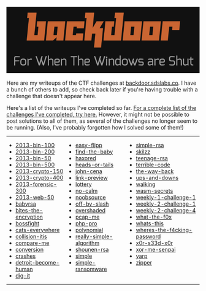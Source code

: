 ![logo.png](logo.png)

Here are my writeups of the CTF challenges at [backdoor.sdslabs.co](https://backdoor.sdslabs.co). I have a bunch of others to add, so check back later if you're having trouble with a challenge that doesn't appear here.

Here's a list of the writeups I've completed so far. [For a complete list of the challenges I've completed, try here.](https://backdoor.sdslabs.co/users/ossifrage) However, it might not be possible to post solutions to all of them, as several of the challenges no longer seem to be running. (Also, I've probably forgotten how I solved some of them!)

<table style="border:none; width:100%">
<tbody>
<tr><td style="border:none; padding:0; vertical-align:top;">

- [2013-bin-100](backdoor-writeups/2013-bin-100/)
- [2013-bin-200](backdoor-writeups/2013-bin-200/)
- [2013-bin-50](backdoor-writeups/2013-bin-50/)
- [2013-bin-500](backdoor-writeups/2013-bin-500/)
- [2013-crypto-150](backdoor-writeups/2013-crypto-150/)
- [2013-crypto-400](backdoor-writeups/2013-crypto-400/)
- [2013-forensic-300](backdoor-writeups/2013-forensic-300/)
- [2013-web-50](backdoor-writeups/2013-web-50/)
- [babyrsa](backdoor-writeups/babyrsa/)
- [bites-the-encryption](backdoor-writeups/bites-the-encryption/)
- [bossfight](backdoor-writeups/bossfight/)
- [cats-everywhere](backdoor-writeups/cats-everywhere/)
- [collision-itis](backdoor-writeups/collision-itis/)
- [compare-me](backdoor-writeups/compare-me/)
- [conversion](backdoor-writeups/conversion/)
- [crashes](backdoor-writeups/crashes/)
- [detroit-become-human](backdoor-writeups/detroit-become-human/)
- [dig-it](backdoor-writeups/dig-it/)

</td><td style="border:none; padding:0; vertical-align:top;">

- [easy-flipp](backdoor-writeups/easy-flipp/)
- [find-the-baby](backdoor-writeups/find-the-baby/)
- [haxored](backdoor-writeups/haxored/)
- [heads-or-tails](backdoor-writeups/heads-or-tails/)
- [john-cena](backdoor-writeups/john-cena/)
- [link-preview](backdoor-writeups/link-preview/)
- [lottery](backdoor-writeups/lottery/)
- [no-calm](backdoor-writeups/no-calm/)
- [noobsource](backdoor-writeups/noobsource/)
- [off-by-slash](backdoor-writeups/off-by-slash/)
- [overshaded](backdoor-writeups/overshaded/)
- [pcap-me](backdoor-writeups/pcap-me/)
- [php-pro](backdoor-writeups/php-pro/)
- [polynomial](backdoor-writeups/polynomial/)
- [really-simple-algorithm](backdoor-writeups/really-simple-algorithm/)
- [shounen-rsa](backdoor-writeups/shounen-rsa/)
- [simple](backdoor-writeups/simple/)
- [simple-ransomware](backdoor-writeups/simple-ransomware/)

</td><td style="border:none; padding:0; vertical-align:top;">

- [simple-rsa](backdoor-writeups/simple-rsa/)
- [skilzz](backdoor-writeups/skilzz/)
- [teenage-rsa](backdoor-writeups/teenage-rsa/)
- [terrible-code](backdoor-writeups/terrible-code/)
- [the-way-back](backdoor-writeups/the-way-back/)
- [ups-and-downs](backdoor-writeups/ups-and-downs/)
- [walking](backdoor-writeups/walking/)
- [wasm-secrets](backdoor-writeups/wasm-secrets/)
- [weekly-1-challenge-1](backdoor-writeups/weekly-1-challenge-1/)
- [weekly-2-challenge-1](backdoor-writeups/weekly-2-challenge-1/)
- [weekly-2-challenge-4](backdoor-writeups/weekly-2-challenge-4/)
- [what-the-f0x](backdoor-writeups/what-the-f0x/)
- [whats-this](backdoor-writeups/whats-this/)
- [wheres-the-f4cking-password](backdoor-writeups/wheres-the-f4cking-password/)
- [x0r-s33d-x0r](backdoor-writeups/x0r-s33d-x0r/)
- [xor-me-senpai](backdoor-writeups/xor-me-senpai/)
- [yarp](backdoor-writeups/yarp/)
- [zipper](backdoor-writeups/zipper/)

</td></tr>
</tbody>
</table>
